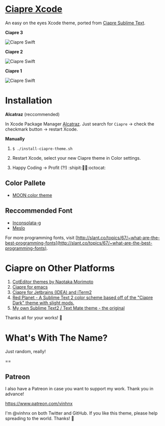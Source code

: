 # [Ciapre Xcode](http://vinhnx.github.io/Ciapre-Xcode-theme) #

An easy on the eyes Xcode theme, ported from [Ciapre Sublime Text](https://github.com/vinhnx/Ciapre.tmTheme/).

**Ciapre 3**

![Ciapre Swift](https://raw.githubusercontent.com/vinhnx/Ciapre-Xcode-theme/master/screenshot/3.jpg "Ciapre 3.dvtcolortheme")

**Ciapre 2**

![Ciapre Swift](https://raw.githubusercontent.com/vinhnx/Ciapre-Xcode-theme/master/screenshot/2.jpg "Ciapre 2.dvtcolortheme")

**Ciapre 1**

![Ciapre Swift](https://raw.githubusercontent.com/vinhnx/Ciapre-Xcode-theme/master/screenshot/1.jpg "Ciapre 1.dvtcolortheme")

# Installation #

**Alcatraz** (reccommended)

In Xcode Package Manager [Alcatraz](https://github.com/mneorr/Alcatraz). Just search for `Ciapre` -> check the checkmark button -> restart Xcode.

**Manually**

1. `$ ./install-ciapre-theme.sh`

2. Restart Xcode, select your new Ciapre theme in Color settings.

3. Happy Coding -> Profit (?!) :shipit::ship::rocket::octocat:

## Color Pallete ##

+ [MOON color theme](https://kuler.adobe.com/#themeID/2320307)

## Reccommended Font ##

+ [Inconsolata-g](http://leonardo-m.livejournal.com/77079.html)
+ [Meslo](https://github.com/andreberg/Meslo-Font)

For more programming fonts, visit [http://slant.co/topics/67/~what-are-the-best-programming-fonts](http://slant.co/topics/67/~what-are-the-best-programming-fonts).

# Ciapre on Other Platforms #

1. [CotEditor themes by Naotaka Morimoto](http://www.naotaka.com/coteditorthemes/#Vinh-Nguyen)
2. [Ciapre for emacs](https://github.com/emacsfodder/tmtheme-to-emacs/blob/master/generatedThemes/ciapre-theme.el)
3. [Ciapre for Jetbrains (IDEA) and iTerm2](https://github.com/zdj/themes#ciapreitermcolors)
4. [Red Planet - A Sublime Text 2 color scheme based off of the "Ciapre Dark" theme with slight mods.](https://github.com/eliquious/Red-Planet-Theme)
5. [My own Sublime Text2 / Text Mate theme - the original](https://github.com/vinhnx/Ciapre.tmTheme)

Thanks all for your works! :beer:

# What's With The Name? #

Just random, really!

==

## Patreon ##

I also have a Patreon in case you want to support my work. Thank you in advance!

https://www.patreon.com/vinhnx

I'm @vinhnx on both Twitter and GitHub. If you like this theme, please help spreading to the world. Thanks! :rocket:
